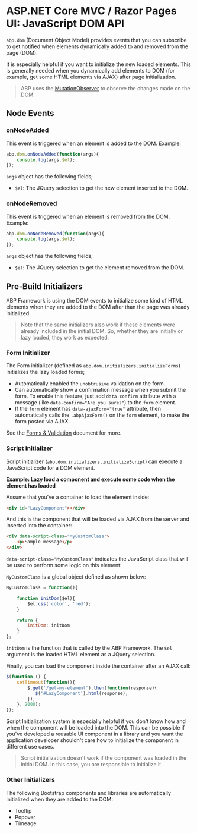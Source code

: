 # ASP.NET Core MVC / Razor Pages UI: JavaScript DOM API

`abp.dom` (Document Object Model) provides events that you can subscribe to get notified when elements dynamically added to and removed from the page (DOM).

It is especially helpful if you want to initialize the new loaded elements. This is generally needed when you dynamically add elements to DOM (for example, get some HTML elements via AJAX) after page initialization.

> ABP uses the [MutationObserver](https://developer.mozilla.org/en-US/docs/Web/API/MutationObserver) to observe the changes made on the DOM.

## Node Events

### onNodeAdded

This event is triggered when an element is added to the DOM. Example:

````js
abp.dom.onNodeAdded(function(args){
    console.log(args.$el);
});
````

`args` object has the following fields;

* `$el`: The JQuery selection to get the new element inserted to the DOM.

### onNodeRemoved

This event is triggered when an element is removed from the DOM. Example:

````js
abp.dom.onNodeRemoved(function(args){
    console.log(args.$el);
});
````

`args` object has the following fields;

* `$el`: The JQuery selection to get the element removed from the DOM.

## Pre-Build Initializers

ABP Framework is using the DOM events to initialize some kind of HTML elements when they are added to the DOM after than the page was already initialized.

> Note that the same initializers also work if these elements were already included in the initial DOM. So, whether they are initially or lazy loaded, they work as expected.

### Form Initializer

The Form initializer (defined as `abp.dom.initializers.initializeForms`) initializes the lazy loaded forms;

* Automatically enabled the `unobtrusive` validation on the form.
* Can automatically show a confirmation message when you submit the form. To enable this feature, just add `data-confirm` attribute with a message (like `data-confirm="Are you sure?"`) to the `form` element.
* If the `form` element has `data-ajaxForm="true"` attribute, then automatically calls the `.abpAjaxForm()` on the `form` element, to make the form posted via AJAX.

See the [Forms & Validation](../Forms-Validation.md) document for more.

### Script Initializer

Script initializer (`abp.dom.initializers.initializeScript`) can execute a JavaScript code for a DOM element.

**Example: Lazy load a component and execute some code when the element has loaded**

Assume that you've a container to load the element inside:

````html
<div id="LazyComponent"></div>	
````

And this is the component that will be loaded via AJAX from the server and inserted into the container:

````html
<div data-script-class="MyCustomClass">
    <p>Sample message</p>
</div>
````

`data-script-class="MyCustomClass"` indicates the JavaScript class that will be used to perform some logic on this element:

`MyCustomClass` is a global object defined as shown below:

````js
MyCustomClass = function(){

    function initDom($el){
        $el.css('color', 'red');
    }

    return {
        initDom: initDom
    }
};
````

`initDom` is the function that is called by the ABP Framework. The `$el` argument is the loaded HTML element as a JQuery selection.

Finally, you can load the component inside the container after an AJAX call:

````js
$(function () {
    setTimeout(function(){
        $.get('/get-my-element').then(function(response){
           $('#LazyComponent').html(response);
        });
    }, 2000);
});
````

Script Initialization system is especially helpful if you don't know how and when the component will be loaded into the DOM. This can be possible if you've developed a reusable UI component in a library and you want the application developer shouldn't care how to initialize the component in different use cases.

> Script initialization doesn't work if the component was loaded in the initial DOM. In this case, you are responsible to initialize it.

### Other Initializers

The following Bootstrap components and libraries are automatically initialized when they are added to the DOM:

* Tooltip
* Popover
* Timeage

